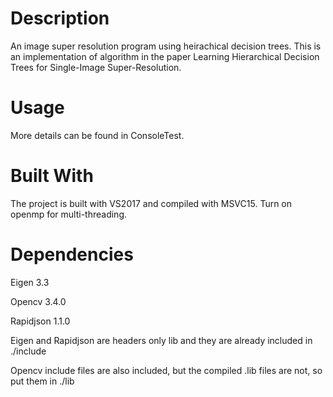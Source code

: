 # Description 
An image super resolution program using heirachical decision trees. This is an implementation of algorithm in the paper Learning Hierarchical Decision Trees for Single-Image Super-Resolution.

# Usage
More details can be found in ConsoleTest.

# Built With
The project is built with VS2017 and compiled with MSVC15. Turn on openmp for multi-threading.

# Dependencies
Eigen 3.3

Opencv 3.4.0

Rapidjson 1.1.0

Eigen and Rapidjson are headers only lib and they are already included in ./include

Opencv include files are also included, but the compiled .lib files are not, so put them in ./lib
